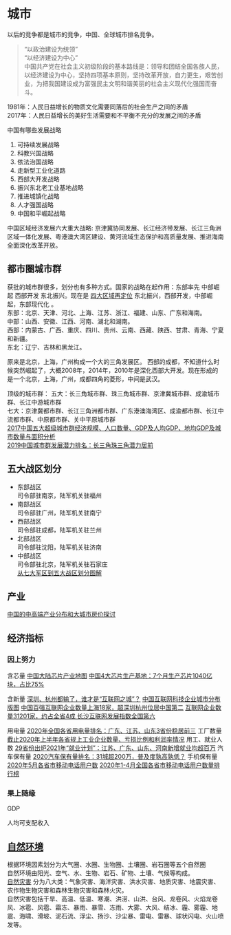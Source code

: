 # 城市

以后的竞争都是城市的竞争，中国、全球城市排名竞争。  

> “以政治建设为统领”  
> “以经济建设为中心”  
> 中国共产党在社会主义初级阶段的基本路线是：领导和团结全国各族人民，以经济建设为中心，坚持四项基本原则，坚持改革开放，自力更生，艰苦创业，为把我国建设成为富强民主文明和谐美丽的社会主义现代化强国而奋斗。

1981年：人民日益增长的物质文化需要同落后的社会生产之间的矛盾  
2017年：人民日益增长的美好生活需要和不平衡不充分的发展之间的矛盾

中国有哪些发展战略
1. 可持续发展战略
2. 科教兴国战略
3. 依法治国战略
4. 走新型工业化道路
5. 西部大开发战略
6. 振兴东北老工业基地战略
7. 推进城镇化战略
8. 人才强国战略
9. 中国和平崛起战略

中国区域经济发展六大重大战略: 京津冀协同发展、长江经济带发展、长江三角洲区域一体化发展、粤港澳大湾区建设、黄河流域生态保护和高质量发展、推进海南全面深化改革开放。


## 都市圈城市群

获批的城市群很多，划分也有多种方式。国家的战略在起作用：东部率先 中部崛起 西部开发 东北振兴。现在是 [四大区域再定位](https://www.sohu.com/na/429361713_120179484) 东北振兴，西部开发，中部崛起，东部现代化 。    
东部：北京、天津、河北、上海、江苏、浙江、福建、山东、广东和海南。  
中部：山西、安徽、江西、河南、湖北和湖南。  
西部：内蒙古、广西、重庆、四川、贵州、云南、西藏、陕西、甘肃、青海、宁夏和新疆。  
东北：辽宁、吉林和黑龙江。

原来是北京，上海，广州构成一个大的三角发展区。
西部的成都，不知道什么时候突然崛起了，大概2008年，2014年，2010年是深化西部大开发。现在形成的是一个北京，上海，广州，成都四角的菱形，中间是武汉。

顶级的城市群：
五大：长三角城市群、珠三角城市群、京津冀城市群、成渝城市群、长江中游城市群  
七大：京津冀都市群、长江三角洲都市群、广东港澳海湾区、成渝都市群、长江中流都市群、中原都市群、关中平原城市群  
[2017中国五大超级城市群经济规模、人口数量、GDP及人均GDP、地均GDP及城市数量与面积分析](https://www.chyxx.com/industry/201708/555986.html)  
[2019中国城市群发展潜力排名：长三角珠三角潜力居前](http://finance.sina.com.cn/china/gncj/2019-07-23/doc-ihytcerm5616169.shtml)

## 五大战区划分

- 东部战区  
司令部驻南京，陆军机关驻福州  
- 南部战区  
司令部驻广州，陆军机关驻南宁  
- 西部战区  
司令部驻成都，陆军机关驻兰州
- 北部战区  
司令部驻沈阳，陆军机关驻济南
- 中部战区  
司令部驻北京，陆军机关驻石家庄  
[从七大军区到五大战区划分图解](https://baijiahao.baidu.com/s?id=1574539758088874)

## 产业

[中国的中高端产业分布和大城市房价探讨](https://mp.weixin.qq.com/s/3Pc_YxLJXoiDAJ_gvV9tBQ)


## 经济指标

### 因上努力

含芯量 [中国大陆芯片产业地图](https://www.toutiao.com/a6839988722704843275/)
[中国4大芯片生产基地：7个月生产芯片1040亿块，占比75%](https://www.toutiao.com/a6871844007408828940/)

含新量 [深圳、杭州都输了，谁才是“互联网之城”？](https://www.toutiao.com/a6725720150303048195/)
[中国互联网科技企业城市分布版图](https://www.toutiao.com/a6837256734029906447/)
[中国百强互联网企业数量上海18家，超深圳杭州位居中国第二](https://www.toutiao.com/a6892577507665674760/)
[互联网企业数量31201家，约占全省4成 长沙互联网发展指数全国第六](https://www.toutiao.com/a6869740951988863501/)

用电量 [2020年全国各省用电量排名：广东、江苏、山东3省份稳居前三](https://www.toutiao.com/a6927613830889472525/)
工厂数量 [截止2020年上半年各省规上工业企业数量、亏损比例和利润率情况](https://www.toutiao.com/a6856657081559482887/)
用工、就业人数 [29省份出炉2021年“就业计划”：江苏、广东、山东、河南新增就业均超百万](https://www.toutiao.com/a6924963718962872845/)
汽车保有量 [2020汽车保有量排名：31城超200万，普及度孰高孰低？](https://www.toutiao.com/a6919433714862653960/)
手机保有量 [2020年5月各省市移动电话用户数](https://www.toutiao.com/a6839937295932457475/)
[2020年1-4月全国各省市移动电话用户数量排行榜](https://www.toutiao.com/a6834384840360460813/)

### 果上随缘
GDP

人均可支配收入


## [自然环境][natural environment]

根据环境因素划分为大气圈、水圈、生物圈、土壤圈、岩石圈等五个自然圈  
自然环境由阳光、空气、水、生物、岩石、矿物、土壤、气候等构成。  
[自然灾害][natural calamities] 分为八大类：气象灾害、海洋灾害、洪水灾害、地质灾害、地震灾害、农作物生物灾害和森林生物灾害和森林火灾。  
自然灾害包括干旱、高温、低温、寒潮、洪涝、山洪、台风、龙卷风、火焰龙卷风、冰雹、风雹、霜冻、暴雨、暴雪、冻雨、大雾、大风、结冰、霾、雾霾、地震、海啸、滑坡、泥石流、浮尘、扬沙、沙尘暴、雷电、雷暴、球状闪电、火山喷发等。


[natural environment]: https://baike.baidu.com/item/%E8%87%AA%E7%84%B6%E7%8E%AF%E5%A2%83/5641146 "自然环境"

[natural calamities]: https://baike.baidu.com/item/%E8%87%AA%E7%84%B6%E7%81%BE%E5%AE%B3/81488 "自然灾害"